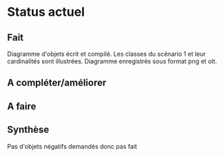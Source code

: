 Status actuel
=============

Fait
----
Diagramme d'objets écrit et compilé.
Les classes du scénario 1 et leur cardinalités sont illustrées.
Diagramme enregistrés sous format png et olt.


A compléter/améliorer
---------------------

A faire
-------

Synthèse
--------
Pas d'objets négatifs demandés donc pas fait



